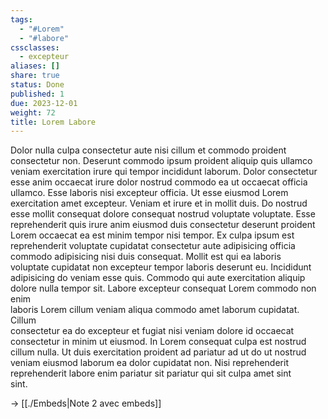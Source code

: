 ```yaml
---  
tags:  
  - "#Lorem"  
  - "#labore"  
cssclasses:  
  - excepteur  
aliases: []  
share: true  
status: Done  
published: 1  
due: 2023-12-01  
weight: 72  
title: Lorem Labore  
---  
```

Dolor nulla culpa consectetur aute nisi cillum et commodo proident  
consectetur non. Deserunt commodo ipsum proident aliquip quis ullamco  
veniam exercitation irure qui tempor incididunt laborum. Dolor consectetur  
esse anim occaecat irure dolor nostrud commodo ea ut occaecat officia  
ullamco. Esse laboris nisi excepteur officia. Ut esse eiusmod Lorem  
exercitation amet excepteur. Veniam et irure et in mollit duis. Do nostrud  
esse mollit consequat dolore consequat nostrud voluptate voluptate. Esse  
reprehenderit quis irure anim eiusmod duis consectetur deserunt proident  
Lorem occaecat ea est minim tempor nisi tempor. Ex culpa ipsum est  
reprehenderit voluptate cupidatat consectetur aute adipisicing officia  
commodo adipisicing nisi duis consequat. Mollit est qui ea laboris  
voluptate cupidatat non excepteur tempor laboris deserunt eu. Incididunt  
adipisicing do veniam esse quis. Commodo qui aute exercitation aliquip  
dolore nulla tempor sit. Labore excepteur consequat Lorem commodo non enim  
laboris Lorem cillum veniam aliqua commodo amet laborum cupidatat. Cillum  
consectetur ea do excepteur et fugiat nisi veniam dolore id occaecat  
consectetur in minim ut eiusmod. In Lorem consequat culpa est nostrud  
cillum nulla. Ut duis exercitation proident ad pariatur ad ut do ut nostrud  
veniam eiusmod laborum ea dolor cupidatat non. Nisi reprehenderit  
reprehenderit labore enim pariatur sit pariatur qui sit culpa amet sint  
sint.  
  
→ [[./Embeds|Note 2 avec embeds]]  
